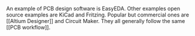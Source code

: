 An example of PCB design software is EasyEDA. Other examples open source examples are KiCad and Fritzing. Popular but commercial ones are [[Altium Designer]] and Circuit Maker. They all generally follow the same [[PCB workflow]].